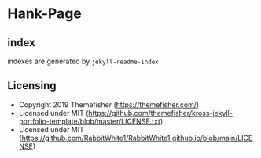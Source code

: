 # Hank-Page

## index

indexes are generated by `jekyll-readme-index`

## Licensing

- Copyright 2019 Themefisher (https://themefisher.com/)
- Licensed under MIT (https://github.com/themefisher/kross-jekyll-portfolio-template/blob/master/LICENSE.txt)
- Licensed under MIT (https://github.com/RabbitWhite1/RabbitWhite1.github.io/blob/main/LICENSE)
